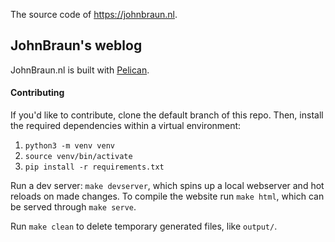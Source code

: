 The source code of https://johnbraun.nl.

## JohnBraun's weblog
JohnBraun.nl is built with [Pelican](https://getpelican.com/).

#### Contributing
If you'd like to contribute, clone the default branch of this repo.
Then, install the required dependencies within a virtual environment:
1. `python3 -m venv venv`
1. `source venv/bin/activate`
1. `pip install -r requirements.txt`

Run a dev server: `make devserver`, which spins up a local webserver and hot reloads on made changes.
To compile the website run `make html`, which can be served through `make serve`.

Run `make clean` to delete temporary generated files, like `output/`.
